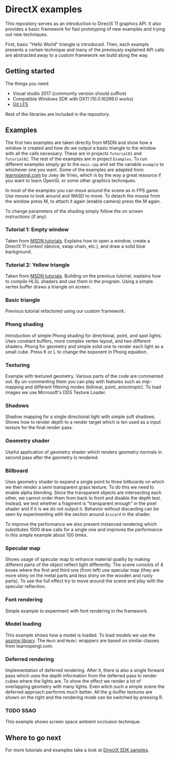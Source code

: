 # DirectX examples
This repository serves as an introduction to DirectX 11 graphics API. It also provides a basic framework for fast prototyping of new examples and trying out new techniques.

First, basic "Hello World" triangle is introduced. Then, each example presents a certain technique and many of the previously explained API calls are abstracted away to a custom framework we build along the way.

## Getting started
The things you need
* Visual studio 2017 (community version should suffice)
* Compatible Windows SDK with DX11 (10.0.16299.0 works)
* [Git LFS](https://git-lfs.github.com/)

Rest of the libraries are included in the repository.

## Examples
The first two examples are taken directly from MSDN and show how a window is created and how do we output a basic triangle to the window with all the calls necessary. These are in projects `Tutorial01` and `Tutorial02`. The rest of the examples are in project `Examples`. To run different examples simply go to the `main.cpp` and set the variable `example` to whichever one you want. Some of the examples are adapted from [learnopengl.com](https://learnopengl.com/) by Joey de Vries, which is by the way a great resource if you want to learn OpenGL or some other graphics techniques.

In most of the examples you can move around the scene as in FPS game. Use mouse to look around and WASD to move. To detach the mouse from the window press M, to attach it again (enable camera) press the M again.

To change parameters of the shading simply follow the on screen instructions (if any).

### Tutorial 1: Empty window
Taken from [MSDN tutorials](https://code.msdn.microsoft.com/windowsdesktop/Direct3D-Tutorial-Win32-829979ef). Explains how to open a window, create a DirectX 11 context (device, swap chain, etc.), and draw a solid blue background.

### Tutorial 2: Yellow triangle
Taken from [MSDN tutorials](https://code.msdn.microsoft.com/windowsdesktop/Direct3D-Tutorial-Win32-829979ef). Building on the previous tutorial, explains how to compile HLSL shaders and use them in the program. Using a simple vertex buffer draws a triangle on screen.

### Basic triangle
Previous tutorial refactored using our custom framework.

### Phong shading
Introduction of simple Phong shading for directional, point, and spot lights. Uses constant buffers, more complex vertex layout, and two different shaders. Phong for geometry and simple solid one to render each light as a small cube. Press K or L to change the exponent in Phong equation.

### Texturing
Example with textured geometry. Various parts of the code are commented out. By un-commenting them you can play with features such as mip-mapping and different filtering modes (bilinear, point, anisotropic). To load images we use Microsoft's DDS Texture Loader.

### Shadows
Shadow mapping for a single directional light with simple soft shadows. Shows how to render depth to a render target which is ten used as a input texture for the final render pass.

### Geometry shader
Useful application of geometry shader which renders geometry normals in second pass after the geometry is rendered.

### Billboard
Uses geometry shader to expand a single point to three billboards on which we then render a semi transparent grass texture. To do this we need to enable alpha blending. Since the transparent objects are intersecting each other, we cannot order them from back to front and disable the depth test. Instead, we test whether a fragment is "transparent enough" in the pixel shader and if it is we do not output it. Behavior without discarding can be seen by experimenting with the section around `discard` in the shader.

To improve the performance we also present instanced rendering which substitutes 1000 draw calls for a single one and improves the performance in this simple example about 100 times.

### Specular map
Shows usage of specular map to enhance material quality by making different parts of the object reflect light differently. The scene consists of 4 boxes where the first and third one (from left) use specular map (they are more shiny on the metal parts and less shiny on the wooden and rusty parts). To see the full effect try to move around the scene and play with the specular reflection.

### Font rendering
Simple example to experiment with font rendering in the framework.

### Model loading
This example shows how a model is loaded. To load models we use the [assimp library](http://www.assimp.org/). The `Mesh` and `Model` wrappers are based on  similar classes from learnopengl.com.

### Deferred rendering
Implementation of deferred rendering. After it, there is also a single forward pass which uses the depth information from the deferred pass to render cubes where the lights are. To show the effect we render a lot of overlapping geometry with many lights. Even witch such a simple scene the deferred approach performs much better. All the g-buffer textures are shown on the right and the rendering mode can be switched by pressing R.

### TODO SSAO
This example shows screen space ambient occlusion technique.

## Where to go next
For more tutorials and examples take a look at [DirectX SDK samples](https://github.com/walbourn/directx-sdk-samples).